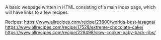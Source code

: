 A basic webpage written in HTML consisting of a main index page, which will have links to a few recipes.

Recipes:
https://www.allrecipes.com/recipe/23600/worlds-best-lasagna/
https://www.allrecipes.com/recipe/17528/extreme-chocolate-cake/
https://www.allrecipes.com/recipe/228498/slow-cooker-baby-back-ribs/
